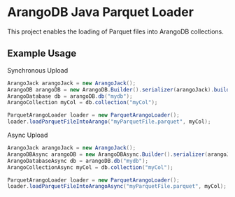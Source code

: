 ArangoDB Java Parquet Loader
========

This project enables the loading of Parquet files into ArangoDB collections.

## Example Usage

Synchronous Upload
```java
ArangoJack arangoJack = new ArangoJack();
ArangoDB arangoDB = new ArangoDB.Builder().serializer(arangoJack).build();
ArangoDatabase db = arangoDB.db("mydb"); 
ArangoCollection myCol = db.collection("myCol");

ParquetArangoLoader loader = new ParquetArangoLoader();
loader.loadParquetFileIntoArango("myParquetFile.parquet", myCol);
```

Async Upload
```java
ArangoJack arangoJack = new ArangoJack();
ArangoDBAsync arangoDB = new ArangoDBAsync.Builder().serializer(arangoJack).build();
ArangoDatabaseAsync db = arangoDB.db("mydb"); 
ArangoCollectionAsync myCol = db.collection("myCol");

ParquetArangoLoader loader = new ParquetArangoLoader();
loader.loadParquetFileIntoArangoAsync("myParquetFile.parquet", myCol);
```
